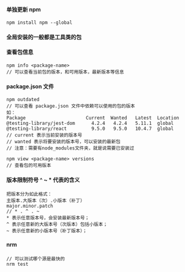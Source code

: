 #### 单独更新 npm
```
npm install npm --global
```

#### 全局安装的一般都是工具类的包

#### 查看包信息
```
npm info <package-name>
// 可以查看当前包的版本，和可用版本，最新版本等信息
```

#### package.json 文件
```
npm outdated
// 可以查看 package.json 文件中依赖可以使用的包的版本
如：
Package                      Current  Wanted   Latest  Location
@testing-library/jest-dom      4.2.4   4.2.4   5.11.1  global
@testing-library/react         9.5.0   9.5.0   10.4.7  global
// current 表示当前安装的版本号
// wanted 表示将要安装的版本号，可以安装的最新包
// 注意：需要有node_modules文件夹，就是说需要已安装过

npm view <package-name> versions
// 查看包的可用版本
```

#### 版本限制符号 ^ ~ * 代表的含义
```
把版本分为如此格式： 
主版本.大版本（次）.小版本（补丁）
major.minor.patch
// * . ^ . ~
* 表示任意版本号，会安装最新版本号；
^ 表示任意新的大版本号（次版本）包括小版本；
~ 表示任意新的小版本号（补丁版本）；
```

#### nrm
```
// 可以测试哪个源是最快的
nrm test 
```


